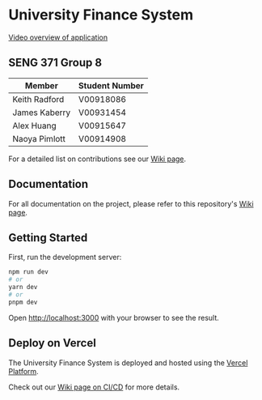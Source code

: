 # University Finance System

[Video overview of application](https://www.loom.com/share/9e05934a7a414436a5fe498988817261)

## SENG 371 Group 8

| Member        | Student Number |
| ------------- | -------------- |
| Keith Radford | V00918086      |
| James Kaberry | V00931454      |
| Alex Huang    | V00915647      |
| Naoya Pimlott | V00914908      |

For a detailed list on contributions see our [Wiki page](https://github.com/keithradford/university-finance-system/wiki/Contributions).

## Documentation

For all documentation on the project, please refer to this repository's [Wiki page](https://github.com/keithradford/university-finance-system/wiki).

## Getting Started

First, run the development server:

```bash
npm run dev
# or
yarn dev
# or
pnpm dev
```

Open [http://localhost:3000](http://localhost:3000) with your browser to see the result.

## Deploy on Vercel

The University Finance System is deployed and hosted using the [Vercel Platform](https://vercel.com).

Check out our [Wiki page on CI/CD](https://github.com/keithradford/university-finance-system/wiki/Continuous-Integration-&-Continuous-Deployment) for more details.
